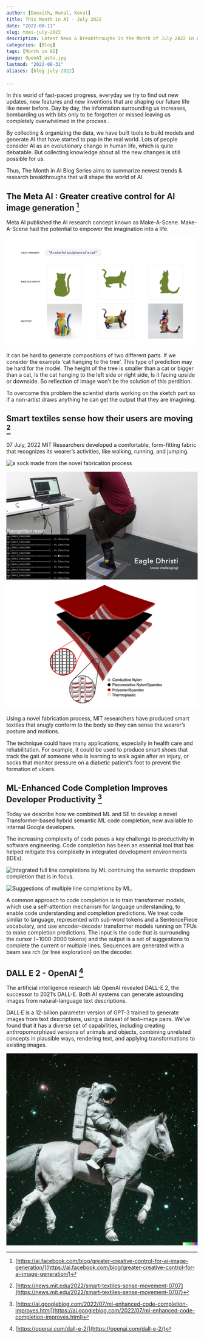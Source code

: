 ```yaml
---
author: [Deexith, Kunal, Keval]
title: This Month in AI - July 2022
date: "2022-08-11"
slug: tmai-july-2022
description: Latest News & Breakthroughs in the Month of July 2022 in AI
categories: [Blog]
tags: [Month in AI]
image: OpenAI_asto.jpg
lastmod: "2022-08-31"
aliases: [blog-july-2022]

---
```


In this world of fast-paced progress, everyday we try to find out new updates, new features and new inventions that are shaping our future life like never before. Day by day, the information surrounding us increases, bombarding us with bits only to be forgotten or missed leaving us completely overwhelmed in the process .

By collecting & organizing the data, we have built tools to build models and generate AI that have started to pop in the real world. Lots of people consider AI as an evolutionary change in human life, which is quite debatable. But collecting knowledge about all the new changes is still possible for us.

Thus, The Month in AI Blog Series aims to summarize newest trends & research breakthroughs that will shape the world of AI.

## The Meta AI : Greater creative control for AI image generation [^1]

Meta AI published the AI research concept known as Make-A-Scene. Make-A-Scene had the potential to empower the imagination into a life.

![Colorful Cat Sculpture Genereated by Make-A-Scene](meta_generative_ai.jpg "Colorful Cat Sculpture Genereated by Make-A-Scene")

It can be hard to generate compositions of two different parts. If we consider the example ‘cat hanging to the tree’. This type of prediction may be hard for the model. The height of the tree is smaller than a cat or bigger than a cat, Is the cat hanging to the left side or right side, Is it facing upside or downside. So reflection of image won't be the solution of this perdition.

To overcome this problem the scientist starts working on the sketch part so if a non-artist draws anything he can get the output that they are imagining.

## Smart textiles sense how their users are moving [^2]

07 July, 2022 MIT Researchers developed a comfortable, form-fitting fabric that recognizes its wearer’s activities, like walking, running, and jumping.

![ a sock made from the novel fabrication process ](https://news.mit.edu/sites/default/files/styles/news_article__image_gallery/public/images/202207/MIT_3D-Knits-01-PRESS_0.jpg "A sock made from the novel fabrication process")

![Workout Detection](MIT_Train_detect.jpg)  ![Composition of Materials](MIT_3D-Knits-03-PRESS.jpg) 


Using a novel fabrication process, MIT researchers have produced smart textiles that snugly conform to the body so they can sense the wearer’s posture and motions.

The technique could have many applications, especially in health care and rehabilitation. For example, it could be used to produce smart shoes that track the gait of someone who is learning to walk again after an injury, or socks that monitor pressure on a diabetic patient’s foot to prevent the formation of ulcers.

## ML-Enhanced Code Completion Improves Developer Productivity [^3]

Today we describe how we combined ML and SE to develop a novel Transformer-based hybrid semantic ML code completion, now available to internal Google developers.

The increasing complexity of code poses a key challenge to productivity in software engineering. Code completion has been an essential tool that has helped mitigate this complexity in integrated development environments (IDEs).

![Integrated full line completions by ML continuing the semantic dropdown completion that is in focus.](https://blogger.googleusercontent.com/img/b/R29vZ2xl/AVvXsEj4vLV_OWhGUw9u2badD0ZlCFdl1mwBlYzQCQ_XRTtCyu2DKy-yGZhKgnRvruSrAdqQOpThDNi0lbpHjSn5b18aqJ-pJnvCZTEOgrpyVO75CWGTugrrN4e_RY65v_bUdLkOvmDBI9v2j3qA7pWaUAeorGXUzAYHShoNff52lK1lSd2u1seEOSn9JW7hvg/s1043/image5.gif "Integrated full line completions by ML continuing the semantic dropdown completion that is in focus.")


![Suggestions of multiple line completions by ML.](https://blogger.googleusercontent.com/img/b/R29vZ2xl/AVvXsEhF3-J_lvEG2eJ1Tgypq_kisxte9X2VbDAVnlS5J2b7JIV4Iv_6WJIPcBp78bPP6ZeXZuv3libP_IzsYJbUQwirfjGRWiKSAH3-6GnaKZEqSeH6_neQyGHdeI9PhItukRTeUMcVYQB9c2TOXbQd01roh-X2PZlCJM53CEgeWZeer0vA1krUnekFNHucuQ/s509/image1.png "Suggestions of multiple line completions by ML.")

A common approach to code completion is to train transformer models, which use a self-attention mechanism for language understanding, to enable code understanding and completion predictions. We treat code similar to language, represented with sub-word tokens and a SentencePiece vocabulary, and use encoder-decoder transformer models running on TPUs to make completion predictions. The input is the code that is surrounding the cursor (~1000-2000 tokens) and the output is a set of suggestions to complete the current or multiple lines. Sequences are generated with a beam sea rch (or tree exploration) on the decoder.

## DALL E 2 - OpenAI [^4]

The artificial intelligence research lab OpenAI revealed DALL-E 2, the successor to 2021’s DALL-E. Both AI systems can generate astounding images from natural-language text descriptions.

DALL·E is a 12-billion parameter version of GPT-3 trained to generate images from text descriptions, using a dataset of text–image pairs. We’ve found that it has a diverse set of capabilities, including creating anthropomorphized versions of animals and objects, combining unrelated concepts in plausible ways, rendering text, and applying transformations to existing images.


![An astronaut riding a horse in a photorealistic style](OpenAI_asto.jpg "An astronaut riding a horse in a photorealistic style")

[^1]:  [https://ai.facebook.com/blog/greater-creative-control-for-ai-image-generation/](https://ai.facebook.com/blog/greater-creative-control-for-ai-image-generation/)
[^2]:  [https://news.mit.edu/2022/smart-textiles-sense-movement-0707](https://news.mit.edu/2022/smart-textiles-sense-movement-0707)
[^3]:  [https://ai.googleblog.com/2022/07/ml-enhanced-code-completion-improves.html](https://ai.googleblog.com/2022/07/ml-enhanced-code-completion-improves.html)
[^4]:  [https://openai.com/dall-e-2/](https://openai.com/dall-e-2/)